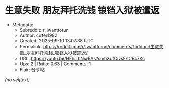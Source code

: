 # 生意失败 朋友拜托洗钱 锒铛入狱被遣返

- Metadata:
  - Subreddit: r_iwanttorun
  - Author: cuter1982
  - Created: 2025-09-10 13:07:38 UTC
  - Permalink: https://reddit.com/r/iwanttorun/comments/1nddqci/生意失败_朋友拜托洗钱_锒铛入狱被遣返/
  - URL: https://youtu.be/HFhiLhNwEAs?si=hXufCivsFsCBc7Kc
  - Ups: 2 | Ratio: 0.63 | Comments: 1
  - Flair: 分享帖

_(no selftext)_
